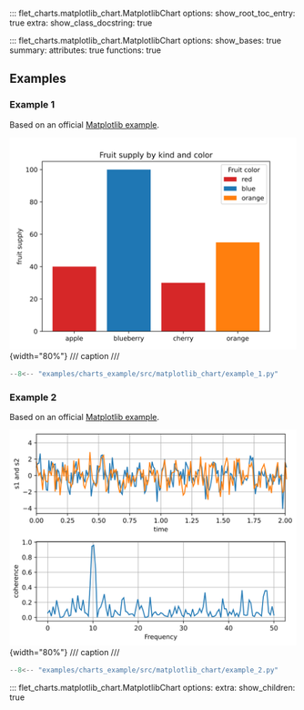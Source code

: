 ::: flet_charts.matplotlib_chart.MatplotlibChart
    options:
        show_root_toc_entry: true
        extra:
            show_class_docstring: true

::: flet_charts.matplotlib_chart.MatplotlibChart
    options:
        show_bases: true
        summary:
            attributes: true
            functions: true

## Examples

### Example 1

Based on an
official [Matplotlib example](https://matplotlib.org/stable/gallery/lines_bars_and_markers/bar_colors.html#sphx-glr-gallery-lines-bars-and-markers-bar-colors-py).

![MatplotlibChart example 1](../examples/charts_example/src/matplotlib_chart/media/example_1.png){width="80%"}
/// caption
///

```python
--8<-- "examples/charts_example/src/matplotlib_chart/example_1.py"
```

### Example 2

Based on an
official [Matplotlib example](https://matplotlib.org/stable/gallery/lines_bars_and_markers/cohere.html#sphx-glr-gallery-lines-bars-and-markers-cohere-py).

![MatplotlibChart example 1](../examples/charts_example/src/matplotlib_chart/media/example_2.png){width="80%"}
/// caption
///

```python
--8<-- "examples/charts_example/src/matplotlib_chart/example_2.py"
```

::: flet_charts.matplotlib_chart.MatplotlibChart
    options:
        extra:
            show_children: true